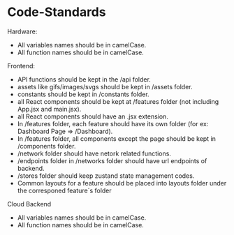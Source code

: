 # Code-Standards

Hardware:
* All variables names should be in camelCase.
* All function names should be in camelCase.

Frontend:
* API functions should be kept in the /api folder.
* assets like gifs/images/svgs should be kept in /assets folder.
* constants should be kept in /constants folder.
* all React components should be kept at /features folder (not including App.jsx and main.jsx).
* all React components should have an .jsx extension.
* In /features folder, each feature should have its own folder (for ex: Dashboard Page => /Dashboard).
* In /features folder, all components except the page should be kept in /components folder.
* /network folder should have netork related functions.
* /endpoints folder in /networks folder should have url endpoints of backend.
* /stores folder should keep zustand state management codes.
*  Common layouts for a feature should be placed into layouts folder under the corresponed feature`s folder

Cloud Backend
* All variables names should be in camelCase.
* All function names should be in camelCase.
